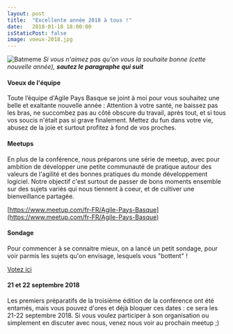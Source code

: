 ```yaml
---
layout: post
title:  "Excellente année 2018 à tous !"
date:   2018-01-18 18:00:00
isStaticPost: false
image: voeux-2018.jpg
---
```

![Batmeme](https://i.imgflip.com/22yoby.jpg)
_Si vous n'aimez pas qu'on vous la souhaite bonne (cette nouvelle année), **sautez le paragraphe qui suit**_

#### Voeux de l'équipe
Toute l’équipe d'Agile Pays Basque se joint à moi pour vous souhaitez une belle et exaltante nouvelle année :
Attention à votre santé, ne baissez pas les bras, ne succombez pas au côté obscure du travail, après tout, et si tous vos soucis n'était pas si grave finalement.
Mettez du fun dans votre vie, abusez de la joie et surtout profitez à fond de vos proches.



#### Meetups
En plus de la conférence, nous préparons une série de meetup, avec pour ambition de développer une petite communauté de pratique autour des valeurs de l'agilité et des bonnes pratiques du monde développement logiciel.
Notre objectif c'est surtout de passer de bons moments ensemble sur des sujets variés qui nous tiennent à coeur, et de cultiver une bienveillance partagée.

[https://www.meetup.com/fr-FR/Agile-Pays-Basque](https://www.meetup.com/fr-FR/Agile-Pays-Basque)



#### Sondage
Pour commencer à se connaitre mieux, on a lancé un petit sondage, pour voir parmis les sujets qu'on envisage, lesquels vous "bottent" !

[Votez ici](https://www.meetup.com/fr-FR/Agile-Pays-Basque/polls/1260931/)

#### 21 et 22 septembre 2018 
Les premiers préparatifs de la troisième édition de la conférence ont été entamés, mais vous pouvez d'ores et déjà bloquer ces dates : ce sera les 21-22 septembre 2018.
Si vous voulez participer à son organisation ou simplement en discuter avec nous, venez nous voir au prochain meetup ;)